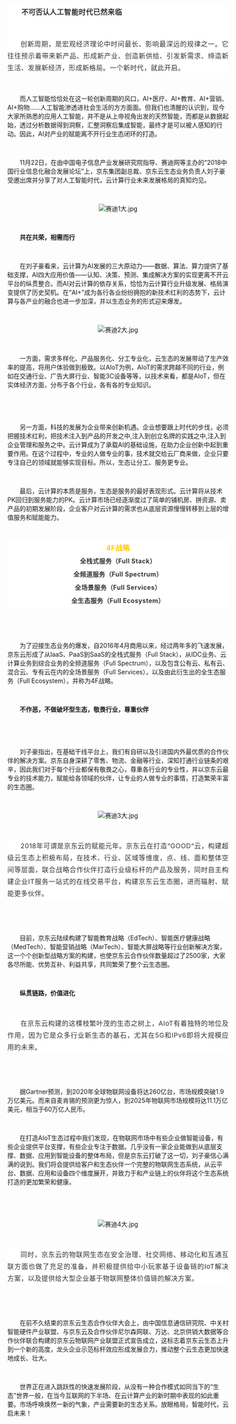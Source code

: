 <section class="" style="margin: 0px; padding: 0px; max-width: 100%; box-sizing: border-box; word-wrap: break-word !important; color: rgb(51, 51, 51); font-family: -apple-system-font, BlinkMacSystemFont, &#39;Helvetica Neue&#39;, &#39;PingFang SC&#39;, &#39;Hiragino Sans GB&#39;, &#39;Microsoft YaHei UI&#39;, &#39;Microsoft YaHei&#39;, Arial, sans-serif; font-size: 15px; font-style: normal; font-variant: normal; font-weight: normal; letter-spacing: 0.544000029563904px; line-height: 27px; orphans: auto; text-align: justify; text-indent: 0px; text-transform: none; white-space: normal; widows: 1; word-spacing: 0px; -webkit-text-stroke-width: 0px; background-color: rgb(255, 255, 255);"><section style="margin: 0px; padding: 0px; max-width: 100%; box-sizing: border-box; word-wrap: break-word !important;"><section style="margin: 0px; padding: 0px; max-width: 100%; box-sizing: border-box; word-wrap: break-word !important; text-align: justify;"><p style="margin: 0px; padding: 0px; max-width: 100%; box-sizing: border-box; overflow-wrap: break-word !important; clear: both; min-height: 1em; color: rgb(51, 51, 51); font-family: -apple-system-font, BlinkMacSystemFont, &quot;Helvetica Neue&quot;, &quot;PingFang SC&quot;, &quot;Hiragino Sans GB&quot;, &quot;Microsoft YaHei UI&quot;, &quot;Microsoft YaHei&quot;, Arial, sans-serif; font-size: 16px; font-style: normal; font-variant: normal; font-weight: normal; letter-spacing: 0.544px; line-height: 28.8px; text-align: left; text-transform: none; white-space: normal; word-spacing: 0px; -webkit-text-stroke-width: 0px; background-color: rgb(255, 255, 255); text-indent: 2em;"><strong style="margin: 0px; padding: 0px; max-width: 100%; box-sizing: border-box; word-wrap: break-word !important; letter-spacing: 0px;">不可否认</strong><strong style="margin: 0px; padding: 0px; max-width: 100%; box-sizing: border-box; word-wrap: break-word !important;">人工智能时代已然来临</strong></p>
<p style="margin: 0px; padding: 0px; max-width: 100%; box-sizing: border-box; overflow-wrap: break-word !important; clear: both; min-height: 1em; color: rgb(51, 51, 51); font-family: -apple-system-font, BlinkMacSystemFont, &quot;Helvetica Neue&quot;, &quot;PingFang SC&quot;, &quot;Hiragino Sans GB&quot;, &quot;Microsoft YaHei UI&quot;, &quot;Microsoft YaHei&quot;, Arial, sans-serif; font-size: 16px; font-style: normal; font-variant: normal; font-weight: normal; letter-spacing: 0.544px; line-height: 28.8px; text-align: left; text-transform: none; white-space: normal; word-spacing: 0px; -webkit-text-stroke-width: 0px; background-color: rgb(255, 255, 255); text-indent: 2em;"><strong style="margin: 0px; padding: 0px; max-width: 100%; box-sizing: border-box; word-wrap: break-word !important;"><br/></strong></p>
<p style="text-indent: 2em;">创新周期，是宏观经济理论中时间最长、影响最深远的规律之一。它往往预示着带来新产品、形成新产业、创造新供给、引发新需求、缔造新生活、发展新经济，形成新格局。一个新时代，就此开启。</p>
</section></section></section><section><section><section><p><br style="margin: 0px; padding: 0px; max-width: 100%; box-sizing: border-box; word-wrap: break-word !important;"/></p>
</section></section></section><section><section><section><p style="text-indent: 2em;">而人工智能恰恰处在这一轮创新周期的风口，AI+医疗、AI+教育、AI+营销、AI+购物……人工智能渗透进社会生活的方方面面。但我们也清醒的认识到，现今大家所熟悉的应用人工智能，并不是从上帝视角出发的天然智能，而都是从数据起始，透过分析数据得到洞察，汇整洞察后集成智能，最终才是可以被人感知的行动。因此，AI对产业的赋能离不开行业生态闭环的打造。</p>
<p><br/></p>
<p style="text-indent: 2em;">11月22日，在由中国电子信息产业发展研究院指导、赛迪网等主办的“2018中国行业信息化融合发展论坛”上，京东集团副总裁、京东云生态业务负责人刘子豪受邀出席并分享了对人工智能时代，云计算行业未来发展格局的真知灼见。</p>
<p style="text-indent: 2em;"><br/></p>
<p style="text-indent: 0em; text-align: center;"><img src="//img1.jcloudcs.com/cms/2b630b64-18af-4e1f-8f40-e637dabb47a420181123173233.jpg" title="" alt="赛迪1大.jpg"/><br/></p>
<p style="text-indent: 0em;"><br/></p>
<p style="text-indent: 2em;"><strong>共在共荣，相需而行</strong></p>
<p style="text-indent: 2em;"><strong><br/></strong></p>
<p style="text-indent: 2em;">在刘子豪看来，云计算为AI发展的三大原动力——数据、算法、算力提供了基础支撑，AI四大应用价值——认知、决策、预测、集成解决方案的实现更离不开云平台的纵贯整合。而AI对云计算的依存关系，恰恰为云计算行业升级发展、格局演变提供了历史契机。在“AI+”成为各行各业纷纷拥抱的新技术红利的态势下，云计算与各产业的融合也进一步加深，并以生态业务的形式迎来爆发。</p>
<p style="text-indent: 2em;"><br/></p>
<p style="text-indent: 0em; text-align: center;"><img src="//img1.jcloudcs.com/cms/5c3a4238-8d34-47f1-ac0d-d94f9c598aee20181123173328.jpg" title="" alt="赛迪2大.jpg"/><br/></p>
<p><br/></p>
<section><section><section><p style="text-indent: 2em;">一方面，需求多样化、产品服务化、分工专业化，云生态的发展带动了生产效率的提高，将用户体验做到极致。以AIoT为例，AIoT的需求跨越不同的行业，例如在交通行业、广告大屏行业、智能3C设备等等，以技术来看，都是AIoT，但在实体经济方面，分布于各个行业，各有各的专业知识。</p>
</section></section></section><p><br/></p>
<section><section><section><p><br style="margin: 0px; padding: 0px; max-width: 100%; box-sizing: border-box; word-wrap: break-word !important;"/></p>
</section></section></section><section><section><section><p style="text-indent: 2em;">另一方面，科技的发展为企业带来创新机遇。企业想要跟上时代的步伐，必须把握技术红利，把技术注入到产品的开发之中,注入到创立名牌的实践之中,注入到企业管理和服务之中。云计算成为了承载AI的基础设施，在助力企业创新中起到重要作用。在这个过程中，专业的人做专业的事，技术就交给云厂商来做，企业只要专注自己的领域就能够实现目标。所以，生态让分工、服务更专业。</p>
</section></section></section><section><section><section><p><br style="margin: 0px; padding: 0px; max-width: 100%; box-sizing: border-box; word-wrap: break-word !important;"/></p>
</section></section></section><section><section><section><p style="text-indent: 2em;">最后，云计算的本质是服务，生态是服务的最好表现形式。云计算将从技术PK回归到服务能力的PK。云计算市场已经逐渐度过了简单的铺机房、拼资源、卖产品的初期发展阶段，企业客户对云计算的需求也从底层资源慢慢转移到上层的增值服务和赋能能力。</p>
<p style="text-indent: 2em;"><br/></p>
<p style="margin: 0px; padding: 0px; max-width: 100%; box-sizing: border-box; word-wrap: break-word !important; clear: both; min-height: 1em; color: rgb(51, 51, 51); font-family: -apple-system-font, BlinkMacSystemFont, &#39;Helvetica Neue&#39;, &#39;PingFang SC&#39;, &#39;Hiragino Sans GB&#39;, &#39;Microsoft YaHei UI&#39;, &#39;Microsoft YaHei&#39;, Arial, sans-serif; font-size: 15px; font-style: normal; font-variant: normal; font-weight: normal; letter-spacing: 0.544000029563904px; line-height: 30px; orphans: auto; text-align: center; text-indent: 0px; text-transform: none; white-space: normal; widows: 1; word-spacing: 0px; -webkit-text-stroke-width: 0px; background-color: rgb(255, 255, 255);"><strong style="margin: 0px; padding: 0px; max-width: 100%; box-sizing: border-box; word-wrap: break-word !important;"><span style="margin: 0px; padding: 0px; max-width: 100%; box-sizing: border-box; word-wrap: break-word !important; font-size: 16px; color: rgb(255, 202, 0);">4F战略</span></strong></p>
<p style="margin: 0px; padding: 0px; max-width: 100%; box-sizing: border-box; word-wrap: break-word !important; clear: both; min-height: 1em; color: rgb(51, 51, 51); font-family: -apple-system-font, BlinkMacSystemFont, &#39;Helvetica Neue&#39;, &#39;PingFang SC&#39;, &#39;Hiragino Sans GB&#39;, &#39;Microsoft YaHei UI&#39;, &#39;Microsoft YaHei&#39;, Arial, sans-serif; font-size: 15px; font-style: normal; font-variant: normal; font-weight: normal; letter-spacing: 0.544000029563904px; line-height: 30px; orphans: auto; text-align: center; text-indent: 0px; text-transform: none; white-space: normal; widows: 1; word-spacing: 0px; -webkit-text-stroke-width: 0px; background-color: rgb(255, 255, 255);"><strong style="margin: 0px; padding: 0px; max-width: 100%; box-sizing: border-box; word-wrap: break-word !important;"><span style="margin: 0px; padding: 0px; max-width: 100%; box-sizing: border-box; word-wrap: break-word !important; font-size: 14px;">全栈式服务（Full Stack）</span></strong></p>
<p style="margin: 0px; padding: 0px; max-width: 100%; box-sizing: border-box; word-wrap: break-word !important; clear: both; min-height: 1em; color: rgb(51, 51, 51); font-family: -apple-system-font, BlinkMacSystemFont, &#39;Helvetica Neue&#39;, &#39;PingFang SC&#39;, &#39;Hiragino Sans GB&#39;, &#39;Microsoft YaHei UI&#39;, &#39;Microsoft YaHei&#39;, Arial, sans-serif; font-size: 15px; font-style: normal; font-variant: normal; font-weight: normal; letter-spacing: 0.544000029563904px; line-height: 30px; orphans: auto; text-align: center; text-indent: 0px; text-transform: none; white-space: normal; widows: 1; word-spacing: 0px; -webkit-text-stroke-width: 0px; background-color: rgb(255, 255, 255);"><strong style="margin: 0px; padding: 0px; max-width: 100%; box-sizing: border-box; word-wrap: break-word !important;"><span style="margin: 0px; padding: 0px; max-width: 100%; box-sizing: border-box; word-wrap: break-word !important; font-size: 14px;">全频道服务（Full Spectrum）</span></strong></p>
<p style="margin: 0px; padding: 0px; max-width: 100%; box-sizing: border-box; word-wrap: break-word !important; clear: both; min-height: 1em; color: rgb(51, 51, 51); font-family: -apple-system-font, BlinkMacSystemFont, &#39;Helvetica Neue&#39;, &#39;PingFang SC&#39;, &#39;Hiragino Sans GB&#39;, &#39;Microsoft YaHei UI&#39;, &#39;Microsoft YaHei&#39;, Arial, sans-serif; font-size: 15px; font-style: normal; font-variant: normal; font-weight: normal; letter-spacing: 0.544000029563904px; line-height: 30px; orphans: auto; text-align: center; text-indent: 0px; text-transform: none; white-space: normal; widows: 1; word-spacing: 0px; -webkit-text-stroke-width: 0px; background-color: rgb(255, 255, 255);"><strong style="margin: 0px; padding: 0px; max-width: 100%; box-sizing: border-box; word-wrap: break-word !important;"><span style="margin: 0px; padding: 0px; max-width: 100%; box-sizing: border-box; word-wrap: break-word !important; font-size: 14px;">全场景服务（Full Services）</span></strong></p>
<p style="margin: 0px; padding: 0px; max-width: 100%; box-sizing: border-box; word-wrap: break-word !important; clear: both; min-height: 1em; color: rgb(51, 51, 51); font-family: -apple-system-font, BlinkMacSystemFont, &#39;Helvetica Neue&#39;, &#39;PingFang SC&#39;, &#39;Hiragino Sans GB&#39;, &#39;Microsoft YaHei UI&#39;, &#39;Microsoft YaHei&#39;, Arial, sans-serif; font-size: 15px; font-style: normal; font-variant: normal; font-weight: normal; letter-spacing: 0.544000029563904px; line-height: 30px; orphans: auto; text-align: center; text-indent: 0px; text-transform: none; white-space: normal; widows: 1; word-spacing: 0px; -webkit-text-stroke-width: 0px; background-color: rgb(255, 255, 255);"><strong style="margin: 0px; padding: 0px; max-width: 100%; box-sizing: border-box; word-wrap: break-word !important;"><span style="margin: 0px; padding: 0px; max-width: 100%; box-sizing: border-box; word-wrap: break-word !important; font-size: 14px;">全生态服务（Full Ecosystem）</span></strong></p>
<p><br/></p>
<br class="Apple-interchange-newline"/><p style="text-indent: 2em;">为了迎接生态业务的爆发，自2016年4月商用以来，经过两年多的飞速发展，京东云形成了从IaaS、PaaS到SaaS的全栈式服务（Full Stack），从IDC业务、云计算业务到综合业务的全频道服务（Full Spectrum），以及包含公有云、私有云、混合云、专有云在内的全场景服务（Full Services），以及由此衍生出的全生态服务（Full Ecosystem），并称为4F战略。</p>
<p style="text-indent: 2em;"><br/></p>
<p style="text-indent: 2em;"><strong>不作恶，不做破坏型生态，敬畏行业，尊重伙伴</strong><br/></p>
</section></section></section><p><br/></p>
<p style="text-indent: 0em;"><br/></p>
<p style="text-indent: 2em;">刘子豪指出，在基础干线平台上，我们有自研以及引进国内外最优质的合作伙伴的解决方案。京东自身深耕了零售、物流、金融等行业，深知打通行业链条的艰辛，因此我们对于每个行业都保有敬畏之心，尊重各行业的专业性，并以京东云最专业的技术能力，赋能给各领域的伙伴，让专业的人做专业的事情，打造繁荣丰富的生态圈。</p>
<p style="text-indent: 2em;"><br/></p>
<p style="text-indent: 0em; text-align: center;"><img src="//img1.jcloudcs.com/cms/4a4f971b-5798-4ee7-a01a-a44f877e615120181123173536.jpg" title="" alt="赛迪3大.jpg"/><br/></p>
<p style="text-indent: 0em;"><br/></p>
<section class="" style="margin: 0px; padding: 0px; max-width: 100%; box-sizing: border-box; word-wrap: break-word !important; color: rgb(51, 51, 51); font-family: -apple-system-font, BlinkMacSystemFont, &#39;Helvetica Neue&#39;, &#39;PingFang SC&#39;, &#39;Hiragino Sans GB&#39;, &#39;Microsoft YaHei UI&#39;, &#39;Microsoft YaHei&#39;, Arial, sans-serif; font-size: 15px; font-style: normal; font-variant: normal; font-weight: normal; letter-spacing: 0.544000029563904px; line-height: 27px; orphans: auto; text-align: justify; text-indent: 0px; text-transform: none; white-space: normal; widows: 1; word-spacing: 0px; -webkit-text-stroke-width: 0px; background-color: rgb(255, 255, 255);"><section style="margin: 0px; padding: 0px; max-width: 100%; box-sizing: border-box; word-wrap: break-word !important;"><section style="margin: 0px; padding: 0px; max-width: 100%; box-sizing: border-box; word-wrap: break-word !important; text-align: justify;"><p style="text-indent: 2em;">2018年可谓是京东云的赋能元年。京东云在打造“GOOD”云，构建超级云生态上积极布局，在技术、行业、区域等维度，点、线、面和整体空间等层面，联合战略合作伙伴打造行业级标杆的产品及服务，同时自主构建企业IT服务一站式的在线交易平台，构建京东云生态圈，进而辐射、赋能更多伙伴。<br style="margin: 0px; padding: 0px; max-width: 100%; box-sizing: border-box; word-wrap: break-word !important;"/></p>
</section></section></section><p><br/></p>
<section><section><section><p><br style="margin: 0px; padding: 0px; max-width: 100%; box-sizing: border-box; word-wrap: break-word !important;"/></p>
</section></section></section><section><section><section><p style="text-indent: 2em;">目前，京东云陆续构建了智能教育战略（EdTech）、智能医疗健康战略（MedTech）、智能营销战略（MarTech）、智能大屏战略等行业创新解决方案，这一个个创新型战略方案的构建，也使京东云合作伙伴数量超过了2500家，大家各尽所能、优势互补、利益共享，共同繁荣了整个云生态圈。</p>
<p style="text-indent: 2em;"><br/></p>
<p style="text-indent: 2em;"><strong>纵贯链路，价值进化</strong></p>
<p style="text-indent: 2em;"><br/></p>
<section class="" style="margin: 0px; padding: 0px; max-width: 100%; box-sizing: border-box; word-wrap: break-word !important; color: rgb(51, 51, 51); font-family: -apple-system-font, BlinkMacSystemFont, &#39;Helvetica Neue&#39;, &#39;PingFang SC&#39;, &#39;Hiragino Sans GB&#39;, &#39;Microsoft YaHei UI&#39;, &#39;Microsoft YaHei&#39;, Arial, sans-serif; font-size: 15px; font-style: normal; font-variant: normal; font-weight: normal; letter-spacing: 0.544000029563904px; line-height: 27px; orphans: auto; text-align: justify; text-indent: 0px; text-transform: none; white-space: normal; widows: 1; word-spacing: 0px; -webkit-text-stroke-width: 0px; background-color: rgb(255, 255, 255);"><section style="margin: 0px; padding: 0px; max-width: 100%; box-sizing: border-box; word-wrap: break-word !important;"><section style="margin: 0px; padding: 0px; max-width: 100%; box-sizing: border-box; word-wrap: break-word !important; text-align: justify;"><p style="text-indent: 2em;">在京东云构建的这棵枝繁叶茂的生态之树上，AIoT有着独特的地位及作用，因为它是众多行业新生态的基石，尤其在5G和IPv6即将大规模应用的未来。</p>
</section></section></section><p><br/></p>
<section><section><section><p><br style="margin: 0px; padding: 0px; max-width: 100%; box-sizing: border-box; word-wrap: break-word !important;"/></p>
</section></section></section><section><section><section><p style="text-indent: 2em;">据Gartner预测，到2020年全球物联网设备将达260亿台，市场规模突破1.9万亿美元。而来自麦肯锡的预测更为惊人，到2025年物联网市场规模将达11.1万亿美元，相当于60万亿人民币。</p>
</section></section></section><section><section><section><p><br style="margin: 0px; padding: 0px; max-width: 100%; box-sizing: border-box; word-wrap: break-word !important;"/></p>
</section></section></section><section><section><section><p style="text-indent: 2em;">在打造AIoT生态过程中我们发现，在物联网市场中有些企业做智能设备，有些企业提供平台支撑，有些企业专注于数据。几乎没有一家企业能做到从底层支撑、数据、应用到智能设备的整体布局，但是京东云打破了这一切，刘子豪信心满满的说到。我们将会提供给客户和生态伙伴一个完整的物联网生态系统，从云平台、数据、应用和设备四个维度展开，并致力于和产业链上的伙伴将这个生态系统打造的更加繁荣和健康。</p>
</section></section></section><p><br/></p>
<p><br/></p>
<p style="text-align: center;"><img src="//img1.jcloudcs.com/cms/ee5b5d03-92d9-4b84-8533-b072e5bf2a2420181123174327.jpg" title="" alt="赛迪4大.jpg"/></p>
<p><br/></p>
<section class="" style="margin: 0px; padding: 0px; max-width: 100%; box-sizing: border-box; word-wrap: break-word !important; color: rgb(51, 51, 51); font-family: -apple-system-font, BlinkMacSystemFont, &#39;Helvetica Neue&#39;, &#39;PingFang SC&#39;, &#39;Hiragino Sans GB&#39;, &#39;Microsoft YaHei UI&#39;, &#39;Microsoft YaHei&#39;, Arial, sans-serif; font-size: 15px; font-style: normal; font-variant: normal; font-weight: normal; letter-spacing: 0.544000029563904px; line-height: 27px; orphans: auto; text-align: justify; text-indent: 0px; text-transform: none; white-space: normal; widows: 1; word-spacing: 0px; -webkit-text-stroke-width: 0px; background-color: rgb(255, 255, 255);"><section style="margin: 0px; padding: 0px; max-width: 100%; box-sizing: border-box; word-wrap: break-word !important;"><section style="margin: 0px; padding: 0px; max-width: 100%; box-sizing: border-box; word-wrap: break-word !important; text-align: justify;"><p style="text-indent: 2em;">同时，京东云的物联网生态在安全治理、社交网络、移动化和互通互联方面也做了充足的准备，并积极提供给中小玩家基于设备链的IoT解决方案，以及提供给大型企业基于物联网整体价值链的解决方案。</p>
</section></section></section><p><br/></p>
<section><section><section><p><br style="margin: 0px; padding: 0px; max-width: 100%; box-sizing: border-box; word-wrap: break-word !important;"/></p>
</section></section></section><section><section><section><p style="text-indent: 2em;">在前不久结束的京东云生态合作伙伴大会上，由中国信息通信研究院、中关村智能硬件产业联盟、与京东云及合作伙伴尼尔森网联、万达、北京供销大数据等合作伙伴联合构建的京东云物联网产业联盟正式宣告成立，这标志着京东云生态上升到一个新的高度，龙头企业示范标杆效应形成发展合力，推动整个云生态更加快速地成长、壮大。</p>
</section></section></section><section><section><section><p><br style="margin: 0px; padding: 0px; max-width: 100%; box-sizing: border-box; word-wrap: break-word !important;"/></p>
</section></section></section><section><section><section><p style="text-indent: 2em;">世界正在进入跳跃性的快速发展阶段，从没有一种合作模式如同当下的“生态”世界一般，在当今互联网的下半场、在云计算产业的新时期中表现的如此重要。市场呼唤焕然一新的气象，产业需要新的生态关系。放眼格局，智能时代，云启未来！</p>
</section></section></section><p><br/></p>
</section></section></section><p><br/></p>
</section></section></section>
